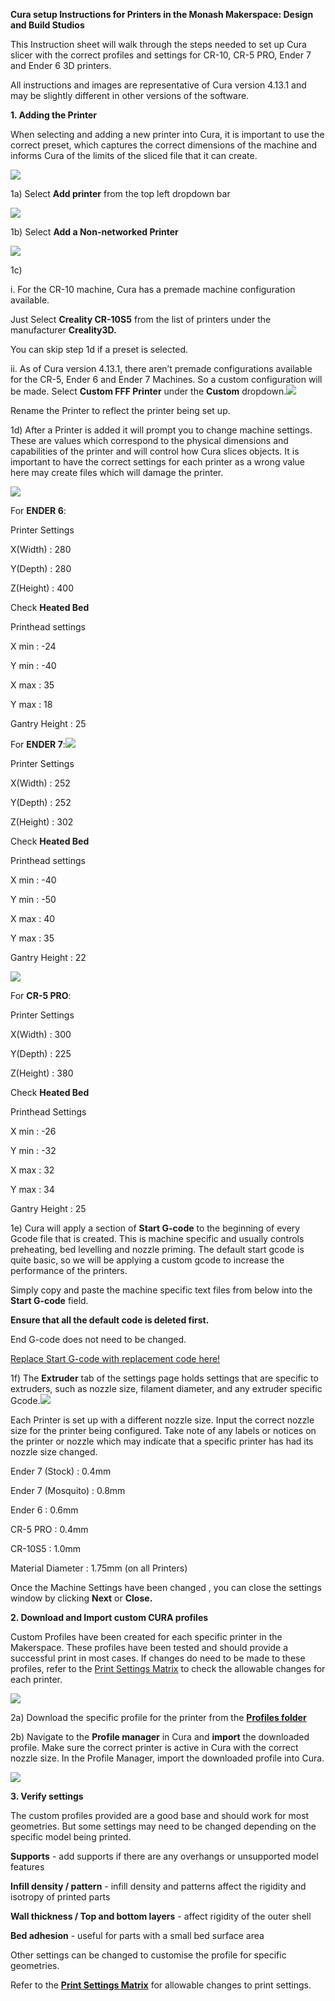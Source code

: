 **Cura setup Instructions for Printers in the Monash Makerspace: Design and Build Studios**

This Instruction sheet will walk through the steps needed to set up Cura slicer with the correct profiles and settings for CR-10, CR-5 PRO, Ender 7 and Ender 6 3D printers.

All instructions and images are representative of Cura version 4.13.1 and may be slightly different in other versions of the software.

**1. Adding the Printer**

When selecting and adding a new printer into Cura, it is important to use the correct preset, which captures the correct dimensions of the machine and informs Cura of the limits of the sliced file that it can create.

![](media/b7a2924478e529e9144a67192f19c5e4.png)

1a) Select **Add printer** from the top left dropdown bar

![](media/f306a5652f0e9f2479095b736e192df3.png)

1b) Select **Add a Non-networked Printer**

![](media/de94b6b7685b74e475877a20d39972fd.png)

1c)

i. For the CR-10 machine, Cura has a premade machine configuration available.

Just Select **Creality CR-10S5** from the list of printers under the manufacturer **Creality3D.**

You can skip step 1d if a preset is selected.

ii. As of Cura version 4.13.1, there aren’t premade configurations available for the CR-5, Ender 6 and Ender 7 Machines. So a custom configuration will be made. Select **Custom FFF Printer** under the **Custom** dropdown.![](media/9f095233301c4949d0fb35c33546d819.png)

Rename the Printer to reflect the printer being set up.

1d) After a Printer is added it will prompt you to change machine settings. These are values which correspond to the physical dimensions and capabilities of the printer and will control how Cura slices objects. It is important to have the correct settings for each printer as a wrong value here may create files which will damage the printer.

![](media/11acebec63c097ea10c72b211aba256f.png)

For **ENDER 6**:

Printer Settings

X(Width) : 280

Y(Depth) : 280

Z(Height) : 400

Check **Heated Bed**

Printhead settings

X min : -24

Y min : -40

X max : 35

Y max : 18

Gantry Height : 25

For **ENDER 7**:![](media/c4b66f976f51d9214bf6f16fc340f7a4.png)

Printer Settings

X(Width) : 252

Y(Depth) : 252

Z(Height) : 302

Check **Heated Bed**

Printhead settings

X min : -40

Y min : -50

X max : 40

Y max : 35

Gantry Height : 22

![](media/e833506dd0c7fc13e31caf517420b74c.png)

For **CR-5 PRO**:

Printer Settings

X(Width) : 300

Y(Depth) : 225

Z(Height) : 380

Check **Heated Bed**

Printhead Settings

X min : -26

Y min : -32

X max : 32

Y max : 34

Gantry Height : 25

1e) Cura will apply a section of **Start G-code** to the beginning of every Gcode file that is created. This is machine specific and usually controls preheating, bed levelling and nozzle priming. The default start gcode is quite basic, so we will be applying a custom gcode to increase the performance of the printers.

Simply copy and paste the machine specific text files from below into the **Start G-code** field.

**Ensure that all the default code is deleted first.**

End G-code does not need to be changed.

[Replace Start G-code with replacement code here!](https://drive.google.com/drive/folders/1Crsnob01E0vaBf2aZJ7CydhCzflpdmhN?usp=sharingviL_xwdAGePcmdVv/view?usp=sharing)

1f) The **Extruder** tab of the settings page holds settings that are specific to extruders, such as nozzle size, filament diameter, and any extruder specific Gcode.![](media/aff11b08750b9283dc0eb15b4e476559.png)

Each Printer is set up with a different nozzle size. Input the correct nozzle size for the printer being configured. Take note of any labels or notices on the printer or nozzle which may indicate that a specific printer has had its nozzle size changed.

Ender 7 (Stock) : 0.4mm

Ender 7 (Mosquito) : 0.8mm

Ender 6 : 0.6mm

CR-5 PRO : 0.4mm

CR-10S5 : 1.0mm

Material Diameter : 1.75mm (on all Printers)

Once the Machine Settings have been changed , you can close the settings window by clicking **Next** or **Close.**

**2. Download and Import custom CURA profiles**

Custom Profiles have been created for each specific printer in the Makerspace. These profiles have been tested and should provide a successful print in most cases. If changes do need to be made to these profiles, refer to the [Print Settings Matrix](https://docs.google.com/spreadsheets/d/1NvhUbym7CkRxWnFIceyPgOaa5SF-kolUbchRHCo7O_k/edit?usp=sharing) to check the allowable changes for each printer.

![](media/935bd5c84b330d0d1172dbd96cb83009.png)

2a) Download the specific profile for the printer from the [**Profiles folder**](https://drive.google.com/drive/folders/1B2cRtHTtfF2BTpv8xk8EjrmIXciB4UUY?usp=sharing)

2b) Navigate to the **Profile manager** in Cura and **import** the downloaded profile. Make sure the correct printer is active in Cura with the correct nozzle size. In the Profile Manager, import the downloaded profile into Cura.

![](media/974d40dd666a539a8e1a636bfcc1eeb5.png)

**3. Verify settings**

The custom profiles provided are a good base and should work for most geometries. But some settings may need to be changed depending on the specific model being printed.

**Supports** - add supports if there are any overhangs or unsupported model features

**Infill density / pattern** - infill density and patterns affect the rigidity and isotropy of printed parts

**Wall thickness / Top and bottom layers** - affect rigidity of the outer shell

**Bed adhesion** - useful for parts with a small bed surface area

Other settings can be changed to customise the profile for specific geometries.

Refer to the [**Print Settings Matrix**](https://docs.google.com/spreadsheets/d/1NvhUbym7CkRxWnFIceyPgOaa5SF-kolUbchRHCo7O_k/edit?usp=sharing) for allowable changes to print settings.
